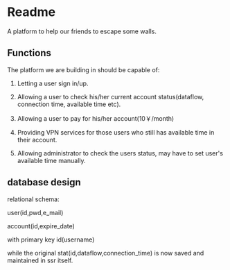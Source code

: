 # Readme

A platform to help our friends to escape some walls.

## Functions

The platform we are building in should be capable of:

1. Letting a user sign in/up.

2. Allowing a user to check his/her current account status(dataflow, connection time, available time etc). 

3. Allowing a user to pay for his/her account(10￥/month)

4. Providing VPN services for those users who still has available time in their account.

5. Allowing administrator to check the users status, may have to set user's available time manually.

## database design

relational schema:

user(id,pwd,e_mail)

account(id,expire_date)

with primary key id(username)

while the original stat(id,dataflow,connection_time) is now saved and maintained in ssr itself.
